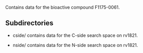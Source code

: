 Contains data for the bioactive compound F1175-0061.

## Subdirectories

- cside/ contains data for the C-side search space on rv1821.

- nside/ contains data for the N-side search space on rv1821.

